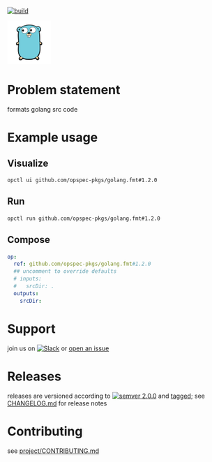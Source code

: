 [![build](https://github.com/opspec-pkgs/golang.fmt/actions/workflows/build.yml/badge.svg)](https://github.com/opspec-pkgs/golang.fmt/actions/workflows/build.yml)


<img src="icon.svg" alt="icon" height="100px">

# Problem statement

formats golang src code

# Example usage

## Visualize

```shell
opctl ui github.com/opspec-pkgs/golang.fmt#1.2.0
```

## Run

```
opctl run github.com/opspec-pkgs/golang.fmt#1.2.0
```

## Compose

```yaml
op:
  ref: github.com/opspec-pkgs/golang.fmt#1.2.0
  ## uncomment to override defaults
  # inputs:
  #   srcDir: .
  outputs:
    srcDir:
```

# Support

join us on
[![Slack](https://img.shields.io/badge/slack-opctl-E01563.svg)](https://join.slack.com/t/opctl/shared_invite/zt-51zodvjn-Ul_UXfkhqYLWZPQTvNPp5w)
or
[open an issue](https://github.com/opspec-pkgs/golang.fmt/issues)

# Releases

releases are versioned according to
[![semver 2.0.0](https://img.shields.io/badge/semver-2.0.0-brightgreen.svg)](http://semver.org/spec/v2.0.0.html)
and [tagged](https://git-scm.com/book/en/v2/Git-Basics-Tagging); see
[CHANGELOG.md](CHANGELOG.md) for release notes

# Contributing

see
[project/CONTRIBUTING.md](https://github.com/opspec-pkgs/project/blob/main/CONTRIBUTING.md)
